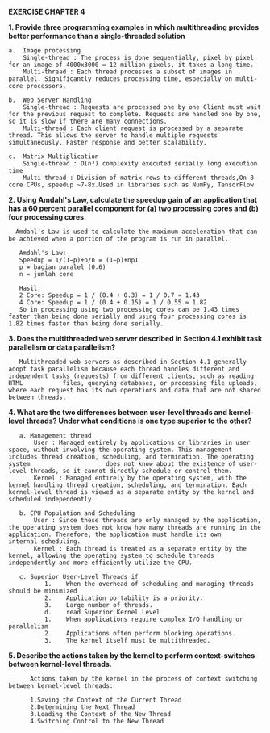 **EXERCISE CHAPTER 4**

**1.	Provide three programming examples in which multithreading provides better performance than a single-threaded solution**
   
    a.	Image processing
        Single-thread : The process is done sequentially, pixel by pixel for an image of 4000x3000 = 12 million pixels, it takes a long time.
        Multi-thread : Each thread processes a subset of images in parallel. Significantly reduces processing time, especially on multi-core processors.
  	
    b.	Web Server Handling
        Single-thread : Requests are processed one by one Client must wait for the previous request to complete. Requests are handled one by one, so it is slow if there are many connections.
        Multi-thread : Each client request is processed by a separate thread. This allows the server to handle multiple requests simultaneously. Faster response and better scalability.
  	
    c.	Matrix Multiplication
        Single-thread : O(n³) complexity executed serially long execution time
        Multi-thread : Division of matrix rows to different threads,On 8-core CPUs, speedup ~7-8x.Used in libraries such as NumPy, TensorFlow

**2.	Using Amdahl's Law, calculate the speedup gain of an application that has a 60 percent parallel component for (a) two processing cores and (b) four processing cores.**

      Amdahl's Law is used to calculate the maximum acceleration that can be achieved when a portion of the program is run in parallel.
       
       Amdahl's Law:
       Speedup = 1/(1−p)+p/n = (1−p)+np1
       p = bagian paralel (0.6)
       n = jumlah core
       
       Hasil:
       2 Core: Speedup = 1 / (0.4 + 0.3) = 1 / 0.7 ≈ 1.43
       4 Core: Speedup = 1 / (0.4 + 0.15) = 1 / 0.55 ≈ 1.82
       So in processing using two processing cores can be 1.43 times faster than being done serially and using four processing cores is 1.82 times faster than being done serially.

**3.	Does the multithreaded web server described in Section 4.1 exhibit task parallelism or data parallelism?**
   
       Multithreaded web servers as described in Section 4.1 generally adopt task parallelism because each thread handles different and independent tasks (requests) from different clients, such as reading HTML           files, querying databases, or processing file uploads, where each request has its own operations and data that are not shared between threads.

**4.	What are the two differences between user-level threads and kernel-level threads? Under what conditions is one type superior to the other?**

       a. Management thread 
           User : Managed entirely by applications or libraries in user space, without involving the operating system. This management includes thread creation, scheduling, and termination. The operating system                     does not know about the existence of user-level threads, so it cannot directly schedule or control them.
           Kernel : Managed entirely by the operating system, with the kernel handling thread creation, scheduling, and termination. Each kernel-level thread is viewed as a separate entity by the kernel and                           scheduled independently.
       
       b. CPU Population and Scheduling
           User : Since these threads are only managed by the application, the operating system does not know how many threads are running in the application. Therefore, the application must handle its own                          internal scheduling.
           Kernel : Each thread is treated as a separate entity by the kernel, allowing the operating system to schedule threads independently and more efficiently utilize the CPU.
     	
       c. Superior User-Level Threads if
              1.	When the overhead of scheduling and managing threads should be minimized
              2.	Application portability is a priority.
              3.	Large number of threads.
              d.	read Superior Kernel Level
              1.	When applications require complex I/O handling or parallelism
              2.	Applications often perform blocking operations. 
              3.	The kernel itself must be multithreaded.

**5.	Describe the actions taken by the kernel to perform context-switches between kernel-level threads.**

          Actions taken by the kernel in the process of context switching between kernel-level threads:
          
          1.Saving the Context of the Current Thread
          2.Determining the Next Thread
          3.Loading the Context of the New Thread
          4.Switching Control to the New Thread
